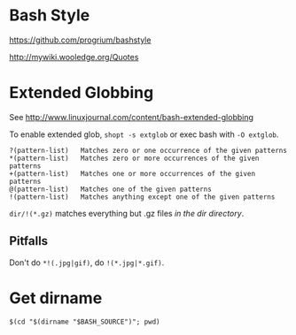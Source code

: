 # Bash Style

https://github.com/progrium/bashstyle

http://mywiki.wooledge.org/Quotes

# Extended Globbing

See http://www.linuxjournal.com/content/bash-extended-globbing

To enable extended glob, `shopt -s extglob` or exec bash with `-O extglob`.

```
?(pattern-list)   Matches zero or one occurrence of the given patterns
*(pattern-list)   Matches zero or more occurrences of the given patterns
+(pattern-list)   Matches one or more occurrences of the given patterns
@(pattern-list)   Matches one of the given patterns
!(pattern-list)   Matches anything except one of the given patterns
```

`dir/!(*.gz)` matches everything but .gz files _in the dir directory_.

## Pitfalls

Don't do `*!(.jpg|gif)`, do `!(*.jpg|*.gif)`.

# Get dirname

`$(cd "$(dirname "$BASH_SOURCE")"; pwd)`
